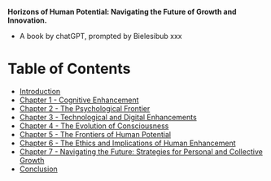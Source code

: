 **Horizons of Human Potential: Navigating the Future of Growth and Innovation.**

- A book by chatGPT, prompted by Bielesibub xxx

# Table of Contents

- [Introduction](introduction.md)
- [Chapter 1 - Cognitive Enhancement](chapter_1.md)
- [Chapter 2 - The Psychological Frontier](chapter_2.md)
- [Chapter 3 - Technological and Digital Enhancements](chapter_3.md)
- [Chapter 4 - The Evolution of Consciousness](chapter_4.md)
- [Chapter 5 - The Frontiers of Human Potential](chapter_5.md)
- [Chapter 6 - The Ethics and Implications of Human Enhancement](chapter_6.md)
- [Chapter 7 - Navigating the Future: Strategies for Personal and Collective Growth](chapter_7.md)
- [Conclusion](conclusion.md)

